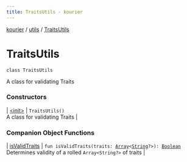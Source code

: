 ```yaml
---
title: TraitsUtils - kourier
---
```


[kourier](../../index.html) / [utils](../index.html) / [TraitsUtils](.)

# TraitsUtils

`class TraitsUtils`

A class for validating Traits

### Constructors

| [&lt;init&gt;](-init-.html) | `TraitsUtils()`<br>A class for validating Traits |

### Companion Object Functions

| [isValidTraits](is-valid-traits.html) | `fun isValidTraits(traits: `[`Array`](https://kotlinlang.org/api/latest/jvm/stdlib/kotlin/-array/index.html)`<`[`String`](https://kotlinlang.org/api/latest/jvm/stdlib/kotlin/-string/index.html)`?>): `[`Boolean`](https://kotlinlang.org/api/latest/jvm/stdlib/kotlin/-boolean/index.html)<br>Determines validity of a rolled `Array<String?>` of traits |

